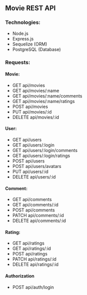 ## Movie REST API

### Technologies: 

- Node.js
- Express.js
- Sequelize (ORM)
- PostgreSQL (Database)

### Requests:

#### Movie:

- GET api/movies
- GET api/movies/:name
- GET api/movies/:name/comments
- GET api/movies/:name/ratings
- POST api/movies
- PUT api/movies/:id
- DELETE api/movies/:id

#### User:

- GET api/users
- GET api/users/:login
- GET api/users/:login/comments
- GET api/users/:login/ratings
- POST api/users
- POST api/users/avatars
- PUT api/users/:id
- DELETE api/users/:id

#### Comment: 

- GET api/comments
- GET api/comments/:id
- POST api/comments
- PATCH api/comments/:id
- DELETE api/comments/:id

#### Rating:

- GET api/ratings
- GET api/ratings/:id
- POST api/ratings
- PATCH api/ratings/:id
- DELETE api/ratings/:id

#### Authorization

- POST api/auth/login